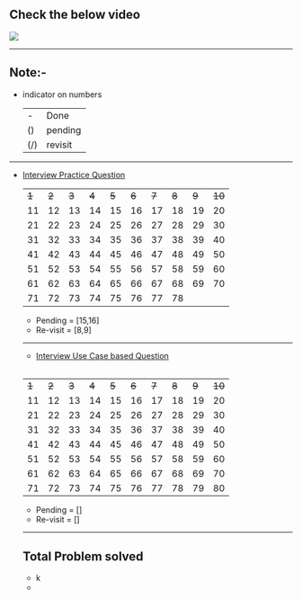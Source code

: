 ## Check the below video
[![](https://markdown-videos-api.jorgenkh.no/youtube/YT3GoxjXhIc)](https://www.youtube.com/embed/YT3GoxjXhIc)

-------------------------------

## Note:- 
- indicator on numbers
    <table>

    <tr><td>-</td><td>Done<tr>
    <tr><td>()</td><td>pending<tr>
    <tr><td>(/)</td><td>revisit<tr>
    
    </table>
 
-----------

- [Interview Practice Question](./interviewPracticeQ.ipynb) 
    <table>
    <tr> <td><s>1<td><s>2<td><s>3<td><s>4<td><s>5<td><s>6<td><s>7<td><s>8<td><s>9<td><s>10 <tr>
    <tr> <td>11<td>12<td>13<td>14<td>15<td>16<td>17<td>18<td>19<td>20 <tr>
    <tr> <td>21<td>22<td>23<td>24<td>25<td>26<td>27<td>28<td>29<td>30 <tr>
    <tr> <td>31<td>32<td>33<td>34<td>35<td>36<td>37<td>38<td>39<td>40 <tr>
    <tr> <td>41<td>42<td>43<td>44<td>45<td>46<td>47<td>48<td>49<td>50 <tr>
    <tr> <td>51<td>52<td>53<td>54<td>55<td>56<td>57<td>58<td>59<td>60 <tr>
    <tr> <td>61<td>62<td>63<td>64<td>65<td>66<td>67<td>68<td>69<td>70 <tr>
    <tr> <td>71<td>72<td>73<td>74<td>75<td>76<td>77<td>78  <tr>
    
    <table>

 
    - Pending = [15,16]
    - Re-visit = [8,9]

------------------------------------------------------

 
- [Interview Use Case based Question](./interviewUseCase.ipynb)
    <table>
    <tr> <td><s>1<td><s>2<td><s>3<td><s>4<td><s>5<td><s>6<td><s>7<td><s>8<td><s>9<td><s>10 <tr>
    <tr> <td>11<td>12<td>13<td>14<td>15<td>16<td>17<td>18<td>19<td>20 <tr>
    <tr> <td>21<td>22<td>23<td>24<td>25<td>26<td>27<td>28<td>29<td>30 <tr>
    <tr> <td>31<td>32<td>33<td>34<td>35<td>36<td>37<td>38<td>39<td>40 <tr>
    <tr> <td>41<td>42<td>43<td>44<td>45<td>46<td>47<td>48<td>49<td>50 <tr>
    <tr> <td>51<td>52<td>53<td>54<td>55<td>56<td>57<td>58<td>59<td>60 <tr>
    <tr> <td>61<td>62<td>63<td>64<td>65<td>66<td>67<td>68<td>69<td>70 <tr>
    <tr> <td>71<td>72<td>73<td>74<td>75<td>76<td>77<td>78<td>79<td>80 <tr>
    
    <table>

    - Pending = []
    - Re-visit = []

    --------------------------------
    
## Total Problem solved

- k
-
